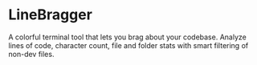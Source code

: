 # LineBragger
A colorful terminal tool that lets you brag about your codebase. Analyze lines of code, character count, file and folder stats with smart filtering of non-dev files.
